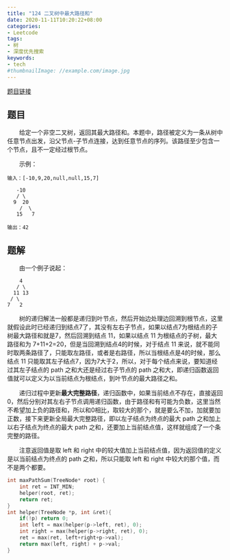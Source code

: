 ```yaml
---
title: "124 二叉树中最大路径和"
date: 2020-11-11T10:20:22+08:00
categories:
- Leetcode
tags:
- 树
- 深度优先搜索
keywords:
- tech
#thumbnailImage: //example.com/image.jpg
---
```

[题目链接](https://leetcode-cn.com/problems/binary-tree-maximum-path-sum/)
<!--more-->
## 题目
　　给定一个非空二叉树，返回其最大路径和。本题中，路径被定义为一条从树中任意节点出发，沿父节点-子节点连接，达到任意节点的序列。该路径至少包含一个节点，且不一定经过根节点。

　　示例：
```
输入：[-10,9,20,null,null,15,7]

   -10
   / \
  9  20
    /  \
   15   7

输出：42
```

## 题解
　　由一个例子说起：
```
    4
   / \
  11 13
 / \
7   2
```
　　树的递归解法一般都是递归到叶节点，然后开始边处理边回溯到根节点，这里就假设此时已经递归到结点7了，其没有左右子节点，如果以结点7为根结点的子树最大路径和就是7，然后回溯到结点 11，如果以结点 11 为根结点的子树，最大路径和为 7+11+2=20，但是当回溯到结点4的时候，对于结点 11 来说，就不能同时取两条路径了，只能取左路径，或者是右路径，所以当根结点是4的时候，那么结点 11 只能取其左子结点7，因为7大于2，所以，对于每个结点来说，要知道经过其左子结点的 path 之和大还是经过右子节点的 path 之和大，即递归函数返回值就可以定义为以当前结点为根结点，到叶节点的最大路径之和。

　　递归过程中更新**最大完整路径**，递归函数中，如果当前结点不存在，直接返回0，然后分别对其左右子节点调用递归函数，由于路径和有可能为负数，这里当然不希望加上负的路径和，所以和0相比，取较大的那个，就是要么不加，加就要加正数，接下来更新全局最大完整路径，即以左子结点为终点的最大 path 之和加上以右子结点为终点的最大 path 之和，还要加上当前结点值，这样就组成了一个条完整的路径。

　　注意返回值是取 left 和 right 中的较大值加上当前结点值，因为返回值的定义是以当前结点为终点的 path 之和，所以只能取 left 和 right 中较大的那个值，而不是两个都要。

```cpp
int maxPathSum(TreeNode* root) {
    int ret = INT_MIN;
    helper(root, ret);
    return ret;
}
int helper(TreeNode *p, int &ret){
    if(!p) return 0;
    int left = max(helper(p->left, ret), 0);
    int right = max(helper(p->right, ret), 0);
    ret = max(ret, left+right+p->val);
    return max(left, right) + p->val;
}
```
